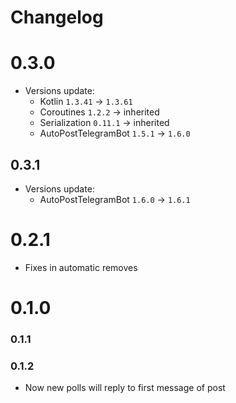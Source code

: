 # Changelog

# 0.3.0

* Versions update:
    * Kotlin `1.3.41` -> `1.3.61`
    * Coroutines `1.2.2` -> inherited
    * Serialization `0.11.1` -> inherited
    * AutoPostTelegramBot `1.5.1` -> `1.6.0`

## 0.3.1

* Versions update:
    * AutoPostTelegramBot `1.6.0` -> `1.6.1`

# 0.2.1

* Fixes in automatic removes

# 0.1.0

### 0.1.1

### 0.1.2

* Now new polls will reply to first message of post
